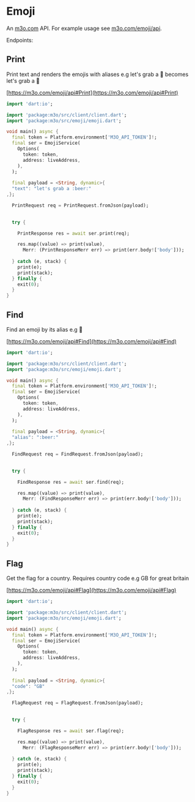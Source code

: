 # Emoji

An [m3o.com](https://m3o.com) API. For example usage see [m3o.com/emoji/api](https://m3o.com/emoji/api).

Endpoints:

## Print

Print text and renders the emojis with aliases e.g
let's grab a :beer: becomes let's grab a 🍺


[https://m3o.com/emoji/api#Print](https://m3o.com/emoji/api#Print)

```dart
import 'dart:io';

import 'package:m3o/src/client/client.dart';
import 'package:m3o/src/emoji/emoji.dart';

void main() async {
  final token = Platform.environment['M3O_API_TOKEN']!;
  final ser = EmojiService(
    Options(
      token: token,
      address: liveAddress,
    ),
  );
 
  final payload = <String, dynamic>{
  "text": "let's grab a :beer:"
,};

  PrintRequest req = PrintRequest.fromJson(payload);

  
  try {

	PrintResponse res = await ser.print(req);

    res.map((value) => print(value),
	  Merr: (PrintResponseMerr err) => print(err.body!['body']));	
  
  } catch (e, stack) {
    print(e);
	print(stack);
  } finally {
    exit(0);
  }
}
```
## Find

Find an emoji by its alias e.g :beer:


[https://m3o.com/emoji/api#Find](https://m3o.com/emoji/api#Find)

```dart
import 'dart:io';

import 'package:m3o/src/client/client.dart';
import 'package:m3o/src/emoji/emoji.dart';

void main() async {
  final token = Platform.environment['M3O_API_TOKEN']!;
  final ser = EmojiService(
    Options(
      token: token,
      address: liveAddress,
    ),
  );
 
  final payload = <String, dynamic>{
  "alias": ":beer:"
,};

  FindRequest req = FindRequest.fromJson(payload);

  
  try {

	FindResponse res = await ser.find(req);

    res.map((value) => print(value),
	  Merr: (FindResponseMerr err) => print(err.body!['body']));	
  
  } catch (e, stack) {
    print(e);
	print(stack);
  } finally {
    exit(0);
  }
}
```
## Flag

Get the flag for a country. Requires country code e.g GB for great britain


[https://m3o.com/emoji/api#Flag](https://m3o.com/emoji/api#Flag)

```dart
import 'dart:io';

import 'package:m3o/src/client/client.dart';
import 'package:m3o/src/emoji/emoji.dart';

void main() async {
  final token = Platform.environment['M3O_API_TOKEN']!;
  final ser = EmojiService(
    Options(
      token: token,
      address: liveAddress,
    ),
  );
 
  final payload = <String, dynamic>{
  "code": "GB"
,};

  FlagRequest req = FlagRequest.fromJson(payload);

  
  try {

	FlagResponse res = await ser.flag(req);

    res.map((value) => print(value),
	  Merr: (FlagResponseMerr err) => print(err.body!['body']));	
  
  } catch (e, stack) {
    print(e);
	print(stack);
  } finally {
    exit(0);
  }
}
```
